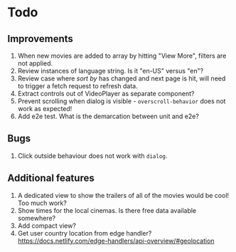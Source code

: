 # Todo

## Improvements

1. When new movies are added to array by hitting "View More", filters are not applied.
1. Review instances of language string. Is it "en-US" versus "en"?
1. Review case where *sort by* has changed and next page is hit, will need to trigger a fetch request to refresh data.
1. Extract controls out of VideoPlayer as separate component?
1. Prevent scrolling when dialog is visible - `overscroll-behavior` does not work as expected!
1. Add e2e test. What is the demarcation between unit and e2e?

## Bugs


1. Click outside behaviour does not work with `dialog`.

## Additional features

1. A dedicated view to show the trailers of all of the movies would be cool! Too much work?
1. Show times for the local cinemas. Is there free data available somewhere?
1. Add compact view?
1. Get user country location from edge handler? <https://docs.netlify.com/edge-handlers/api-overview/#geolocation>
